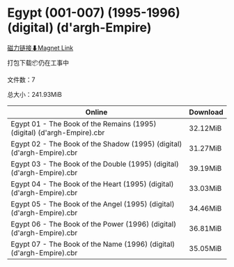 # Egypt (001-007) (1995-1996) (digital) (d'argh-Empire)

[磁力链接⬇Magnet Link](magnet:?xt=urn:btih:609abb366a0ce4abbc0db79b015fc0a9b453a028&dn=Egypt%20%28001-007%29%20%281995-1996%29%20%28digital%29%20%28d%27argh-Empire%29)

打包下载📦仍在工事中

文件数：7

总大小：241.93MiB

Online | Download
--- | ---
Egypt 01 - The Book of the Remains (1995) (digital) (d'argh-Empire).cbr | 32.12MiB
Egypt 02 - The Book of the Shadow (1995) (digital) (d'argh-Empire).cbr | 31.27MiB
Egypt 03 - The Book of the Double (1995) (digital) (d'argh-Empire).cbr | 39.19MiB
Egypt 04 - The Book of the Heart (1995) (digital) (d'argh-Empire).cbr | 33.03MiB
Egypt 05 - The Book of the Angel (1995) (digital) (d'argh-Empire).cbr | 34.46MiB
Egypt 06 - The Book of the Power (1996) (digital) (d'argh-Empire).cbr | 36.81MiB
Egypt 07 - The Book of the Name (1996) (digital) (d'argh-Empire).cbr | 35.05MiB